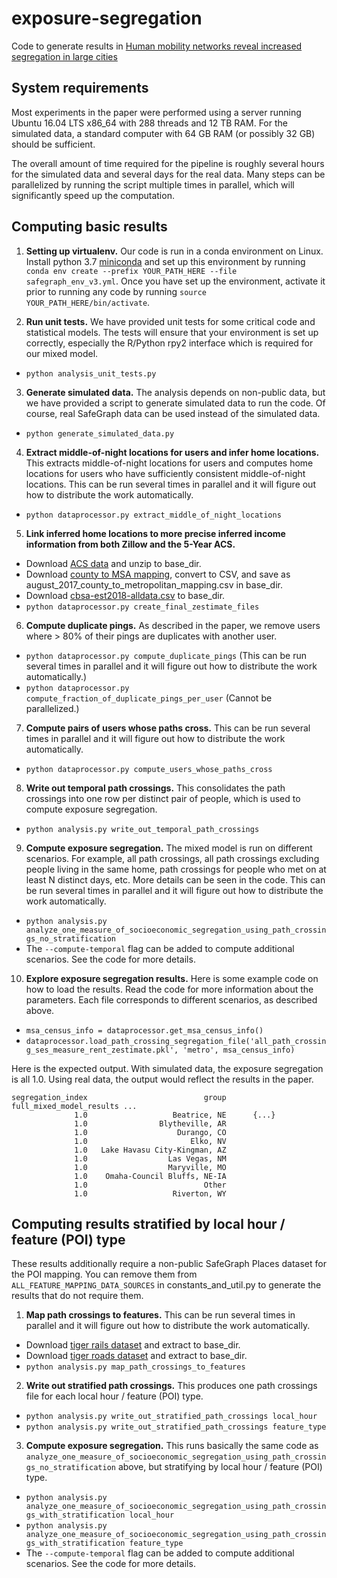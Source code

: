 # exposure-segregation

Code to generate results in [Human mobility networks reveal increased segregation in large cities](https://arxiv.org/abs/2210.07414)

## System requirements

Most experiments in the paper were performed using a server running Ubuntu 16.04 LTS x86_64 with 288 threads and 12 TB RAM. For the simulated data, a standard computer with 64 GB RAM (or possibly 32 GB) should be sufficient.

The overall amount of time required for the pipeline is roughly several hours for the simulated data and several days for the real data. Many steps can be parallelized by running the script multiple times in parallel, which will significantly speed up the computation.

## Computing basic results

1. **Setting up virtualenv.** Our code is run in a conda environment on Linux. Install python 3.7 [miniconda](https://docs.conda.io/en/latest/miniconda.html#linux-installers) and set up this environment by running `conda env create --prefix YOUR_PATH_HERE --file safegraph_env_v3.yml`. Once you have set up the environment, activate it prior to running any code by running `source YOUR_PATH_HERE/bin/activate`. 

2. **Run unit tests.** We have provided unit tests for some critical code and statistical models. The tests will ensure that your environment is set up correctly, especially the R/Python rpy2 interface which is required for our mixed model.

* `python analysis_unit_tests.py`

3. **Generate simulated data.** The analysis depends on non-public data, but we have provided a script to generate simulated data to run the code. Of course, real SafeGraph data can be used instead of the simulated data.

* `python generate_simulated_data.py`

4. **Extract middle-of-night locations for users and infer home locations.** This extracts middle-of-night locations for users and computes home locations for users who have sufficiently consistent middle-of-night locations. This can be run several times in parallel and it will figure out how to distribute the work automatically.

* `python dataprocessor.py extract_middle_of_night_locations`

5. **Link inferred home locations to more precise inferred income information from both Zillow and the 5-Year ACS.**

* Download [ACS data](https://www2.census.gov/geo/tiger/TIGER_DP/2017ACS/ACS_2017_5YR_BG.gdb.zip) and unzip to base_dir.
* Download [county to MSA mapping](https://www2.census.gov/programs-surveys/metro-micro/geographies/reference-files/2017/delineation-files/list1.xls), convert to CSV, and save as august_2017_county_to_metropolitan_mapping.csv in base_dir.
* Download [cbsa-est2018-alldata.csv](https://www2.census.gov/programs-surveys/popest/datasets/2010-2018/metro/totals/cbsa-est2018-alldata.csv) to base_dir.
* `python dataprocessor.py create_final_zestimate_files`

6. **Compute duplicate pings.** As described in the paper, we remove users where > 80% of their pings are duplicates with another user.

* `python dataprocessor.py compute_duplicate_pings` (This can be run several times in parallel and it will figure out how to distribute the work automatically.)
* `python dataprocessor.py compute_fraction_of_duplicate_pings_per_user` (Cannot be parallelized.)

7. **Compute pairs of users whose paths cross.** This can be run several times in parallel and it will figure out how to distribute the work automatically.

* `python dataprocessor.py compute_users_whose_paths_cross`

8. **Write out temporal path crossings.** This consolidates the path crossings into one row per distinct pair of people, which is used to compute exposure segregation.

* `python analysis.py write_out_temporal_path_crossings`

9. **Compute exposure segregation.** The mixed model is run on different scenarios. For example, all path crossings, all path crossings excluding people living in the same home, path crossings for people who met on at least N distinct days, etc. More details can be seen in the code. This can be run several times in parallel and it will figure out how to distribute the work automatically.

* `python analysis.py analyze_one_measure_of_socioeconomic_segregation_using_path_crossings_no_stratification`
* The `--compute-temporal` flag can be added to compute additional scenarios. See the code for more details.

10. **Explore exposure segregation results.** Here is some example code on how to load the results. Read the code for more information about the parameters. Each file corresponds to different scenarios, as described above.

* `msa_census_info = dataprocessor.get_msa_census_info()`
* `dataprocessor.load_path_crossing_segregation_file('all_path_crossing_ses_measure_rent_zestimate.pkl', 'metro', msa_census_info)`

Here is the expected output. With simulated data, the exposure segregation is all 1.0. Using real data, the output would reflect the results in the paper.

```
segregation_index                          group    full_mixed_model_results ...
              1.0                   Beatrice, NE      {...}
              1.0                Blytheville, AR
              1.0                    Durango, CO
              1.0                       Elko, NV
              1.0   Lake Havasu City-Kingman, AZ
              1.0                  Las Vegas, NM
              1.0                  Maryville, MO
              1.0    Omaha-Council Bluffs, NE-IA
              1.0                          Other
              1.0                   Riverton, WY
```

## Computing results stratified by local hour / feature (POI) type

These results additionally require a non-public SafeGraph Places dataset for the POI mapping. You can remove them from `ALL_FEATURE_MAPPING_DATA_SOURCES` in constants_and_util.py to generate the results that do not require them.

1. **Map path crossings to features.** This can be run several times in parallel and it will figure out how to distribute the work automatically.

* Download [tiger rails dataset](https://www2.census.gov/geo/tiger/TGRGDB17/tlgdb_2017_a_us_rails.gdb.zip) and extract to base_dir.
* Download [tiger roads dataset](https://www2.census.gov/geo/tiger/TGRGDB17/tlgdb_2017_a_us_roads.gdb.zip) and extract to base_dir.
* `python analysis.py map_path_crossings_to_features`

2. **Write out stratified path crossings.** This produces one path crossings file for each local hour / feature (POI) type.

* `python analysis.py write_out_stratified_path_crossings local_hour`
* `python analysis.py write_out_stratified_path_crossings feature_type`

3. **Compute exposure segregation.** This runs basically the same code as `analyze_one_measure_of_socioeconomic_segregation_using_path_crossings_no_stratification` above, but stratifying by local hour / feature (POI) type.

* `python analysis.py analyze_one_measure_of_socioeconomic_segregation_using_path_crossings_with_stratification local_hour`
* `python analysis.py analyze_one_measure_of_socioeconomic_segregation_using_path_crossings_with_stratification feature_type`
* The `--compute-temporal` flag can be added to compute additional scenarios. See the code for more details.
